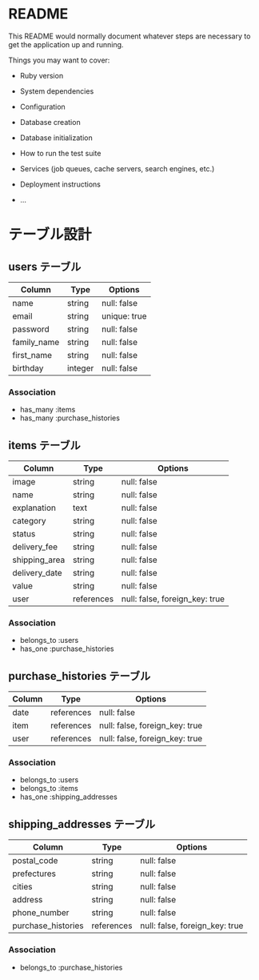 # README

This README would normally document whatever steps are necessary to get the
application up and running.

Things you may want to cover:

* Ruby version

* System dependencies

* Configuration

* Database creation

* Database initialization

* How to run the test suite

* Services (job queues, cache servers, search engines, etc.)

* Deployment instructions

* ...

# テーブル設計

## users テーブル

| Column          | Type    | Options      |
| --------------- | ------- | ------------ |
| name            | string  | null: false  |
| email           | string  | unique: true |
| password        | string  | null: false  |
| family_name     | string  | null: false  |
| first_name      | string  | null: false  |
| birthday        | integer | null: false  |

### Association

- has_many :items
- has_many :purchase_histories


## items テーブル

| Column        | Type       | Options                        |
| ------------- | ---------- | ------------------------------ |
| image         | string     | null: false                    |
| name          | string     | null: false                    |
| explanation   | text       | null: false                    |
| category      | string     | null: false                    |
| status        | string     | null: false                    |
| delivery_fee  | string     | null: false                    |
| shipping_area | string     | null: false                    |
| delivery_date | string     | null: false                    |
| value         | string     | null: false                    |
| user          | references | null: false, foreign_key: true |

### Association

- belongs_to :users
- has_one :purchase_histories


##  purchase_histories テーブル

| Column        | Type       | Options                        |
| ------------- | ---------- | ------------------------------ |
| date          | references | null: false                    |
| item          | references | null: false, foreign_key: true |
| user          | references | null: false, foreign_key: true |

### Association

- belongs_to :users
- belongs_to :items
- has_one :shipping_addresses


##  shipping_addresses テーブル

| Column             | Type       | Options                        |
| ------------------ | ---------- | ------------------------------ |
| postal_code        | string     | null: false                    |
| prefectures        | string     | null: false                    |
| cities             | string     | null: false                    |
| address            | string     | null: false                    |
| phone_number       | string     | null: false                    |
| purchase_histories | references | null: false, foreign_key: true |


### Association

- belongs_to :purchase_histories


